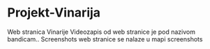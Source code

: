 # Projekt-Vinarija
Web stranica Vinarije
Videozapis od web stranice je pod nazivom bandicam..
Screenshots web stranice se nalaze u mapi screenshots
